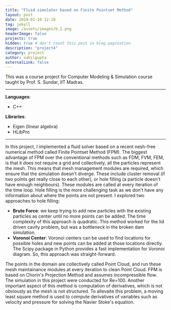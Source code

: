 ```yaml
---
title: "Fluid simulator based on Finite Pointset Method"
layout: post
date: 2019-01-10 12:10
tag: jekyll
image: /assets/images/b_2.png
headerImage: false
projects: true
hidden: true # don't count this post in blog pagination
description: "project4"
category: project
author: sahilgupta
externalLink: false
---
```


This was a course project for Computer Modeling & Simulation course taught by Prof. S. Sundar, IIT Madras. 

---

**Languages**: 
- C++

**Libraries**: 
- Eigen (linear algebra)
- HLibPro

---

In this project, I implemented a fluid solver based on a recent nesh-free numerical method called Finite Pointset Method (FPM). The biggest advantage of FPM over the conventional methods such as FDM, FVM, FEM, is that it does not require a grid and collectively, all the particles represent the mesh. This means that mesh management modules are required, which ensure that the simulation doesn't diverge. These include cluster removal (if two points get really close to each other), or hole filling (a particle doesn't have enough neighbours). These modules are called at every iteration of the time loop. Hole filling is the more challenging task as we don't have any information about where the points are not present. I explored two approaches to hole filling:
- **Brute Force**: we keep trying to add new particles with the existing particles as center until no more points can be added. The time complexity of this approach is quadratic. This method worked for the lid driven cavity problem, but was a bottleneck in the broken dam simulation.
- **Voronoi Center**: Voronoi centers can be used to find locations for possible holes and new points can be added at those locations directly. The Scipy package in Python provides a fast implementation for Voronoi diagram. So, this approach was straight-forward.

The points in the domain are collectively called Point Cloud, and run these mesh maintainance modules at every iteration to clean Point Cloud. FPM is based on Chorin's Projection Method and assumes incompressible flow. The simulation in this project were conducted for Re=100. Another important aspect of this method is computation of derivatives, which is not obviously as the mesh is not structured. To allevaite this problem, a moving least square method is used to compute derivatives of variables such as velocity and pressure for solving the Navier Stoke's equation.